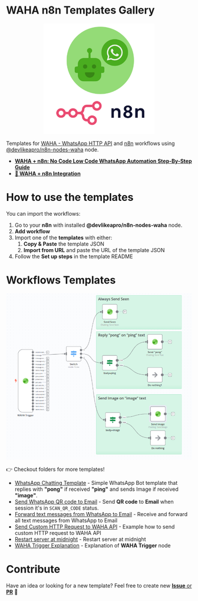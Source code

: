 # WAHA n8n Templates Gallery

<p align="center">
  <img src="./WAHA+n8n.png" width='300'/>
</p>

Templates for [WAHA - WhatsApp HTTP API](https://waha.devlike.pro) and [n8n](https://n8n.io/) workflows using
[@devlikeapro/n8n-nodes-waha](https://github.com/devlikeapro/n8n-nodes-waha) 
node.

- [**WAHA + n8n: No Code Low Code WhatsApp Automation Step-By-Step Guide**](http://localhost:1313/blog/waha-n8n/#install-waha-n8n-node)
- [**🧩 WAHA + n8n Integration**](https://waha.devlike.pro/docs/integrations/n8n/)

# How to use the templates

You can import the workflows:
1. Go to your **n8n** with installed **@devlikeapro/n8n-nodes-waha** node.
2. **Add workflow** 
3. Import one of the **templates** with either:
   1. **Copy & Paste** the template JSON
   2. **Import from URL** and paste the URL of the template JSON
4. Follow the **Set up steps** in the template README

# Workflows Templates
![](chatting-template/workflow.png)

👉 Checkout folders for more templates!

- [WhatsApp Chatting Template](./chatting-template) - Simple WhatsApp Bot template that replies with **"pong"** if received **"ping"** and sends Image if received **"image"**.
- [Send WhatsApp QR code to Email](./send-qr-code-to-email) - Send **QR code** to **Email** when session it's in `SCAN_QR_CODE` status.
- [Forward text messages from WhatsApp to Email](./forward-all-text-messages-to-email) - Receive and forward all text messages from WhatsApp to Email
- [Send Custom HTTP Request to WAHA API](./send-custom-http-request-to-waha)  - Example how to send custom HTTP request to WAHA API
- [Restart server at midnight](./restart-server-at-midnight) - Restart server at midnight
- [WAHA Trigger Explanation](./waha-trigger-explanation) - Explanation of **WAHA Trigger** node


# Contribute

Have an idea or looking for a new template? 
Feel free to create new [**Issue** or **PR**](https://github.com/devlikeapro/waha-n8n-templates/pulls) 🙏


